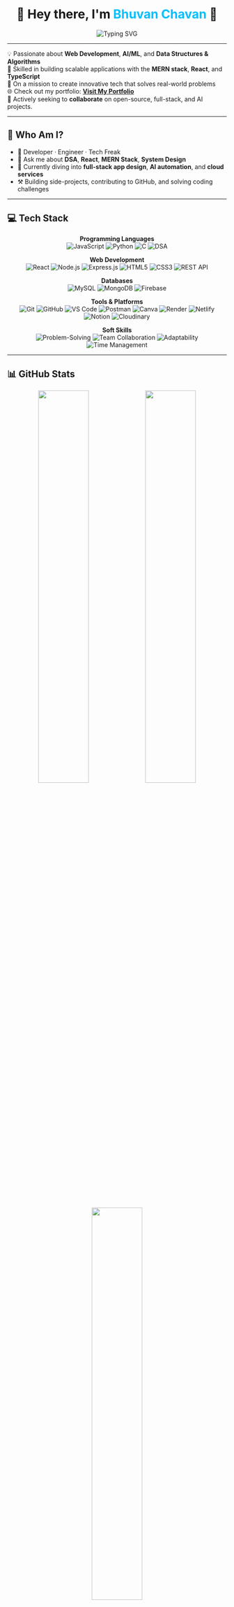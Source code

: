 <h1 align="center">🚀 Hey there, I'm <span style="color:#00bfff;">Bhuvan Chavan</span> 👋</h1>

<div align="center">
  <img src="https://readme-typing-svg.herokuapp.com?font=Fira+Code&size=24&pause=1000&color=00BFFF&center=true&vCenter=true&width=435&lines=Full-Stack+Developer;AI+%2F+ML+Explorer;MERN+Stack+Enthusiast;DSA+Lover+%F0%9F%92%BB" alt="Typing SVG" />
</div>

---

💡 Passionate about **Web Development**, **AI/ML**, and **Data Structures & Algorithms**  
🧠 Skilled in building scalable applications with the **MERN stack**, **React**, and **TypeScript**  
🚀 On a mission to create innovative tech that solves real-world problems  
🌐 Check out my portfolio: [**Visit My Portfolio**](https://me.auptimise.com)  
🤝 Actively seeking to **collaborate** on open-source, full-stack, and AI projects.

---

## 🧭 Who Am I?

- 🔭 Developer · Engineer · Tech Freak
- 💬 Ask me about **DSA**, **React**, **MERN Stack**, **System Design**  
- 🌱 Currently diving into **full-stack app design**, **AI automation**, and **cloud services**  
- ⚒️ Building side-projects, contributing to GitHub, and solving coding challenges

---

## 💻 Tech Stack

<div align="center">

**Programming Languages**  
![JavaScript](https://img.shields.io/badge/JavaScript-%23F7DF1E.svg?logo=javascript&logoColor=black) 
![Python](https://img.shields.io/badge/Python-%233776AB.svg?logo=python&logoColor=white) 
![C](https://img.shields.io/badge/C-%2300599C.svg?logo=c&logoColor=white) 
![DSA](https://img.shields.io/badge/DSA-%23FF6F61.svg)

**Web Development**  
![React](https://img.shields.io/badge/React-%2320232a.svg?logo=react&logoColor=%2361DAFB) 
![Node.js](https://img.shields.io/badge/Node.js-%2343853D.svg?logo=node.js&logoColor=white) 
![Express.js](https://img.shields.io/badge/Express.js-%23404d59.svg?logo=express&logoColor=white) 
![HTML5](https://img.shields.io/badge/HTML5-%23E34F26.svg?logo=html5&logoColor=white) 
![CSS3](https://img.shields.io/badge/CSS3-%231572B6.svg?logo=css3&logoColor=white) 
![REST API](https://img.shields.io/badge/RESTful_API-%23007ACC.svg)

**Databases**  
![MySQL](https://img.shields.io/badge/MySQL-%234479A1.svg?logo=mysql&logoColor=white) 
![MongoDB](https://img.shields.io/badge/MongoDB-%2347A248.svg?logo=mongodb&logoColor=white) 
![Firebase](https://img.shields.io/badge/Firebase-%23FFCA28.svg?logo=firebase&logoColor=black)

**Tools & Platforms**  
![Git](https://img.shields.io/badge/Git-%23F05033.svg?logo=git&logoColor=white) 
![GitHub](https://img.shields.io/badge/GitHub-%23121011.svg?logo=github&logoColor=white) 
![VS Code](https://img.shields.io/badge/VS%20Code-%23007ACC.svg?logo=visual-studio-code&logoColor=white) 
![Postman](https://img.shields.io/badge/Postman-%23FF6C37.svg?logo=postman&logoColor=white) 
![Canva](https://img.shields.io/badge/Canva-%2300C4CC.svg?logo=canva&logoColor=white) 
![Render](https://img.shields.io/badge/Render-%231F1F1F.svg?logo=render&logoColor=white) 
![Netlify](https://img.shields.io/badge/Netlify-%2300C7B7.svg?logo=netlify&logoColor=white) 
![Notion](https://img.shields.io/badge/Notion-%23000000.svg?logo=notion&logoColor=white) 
![Cloudinary](https://img.shields.io/badge/Cloudinary-%23F6820D.svg?logo=cloudinary&logoColor=white)

**Soft Skills**  
![Problem-Solving](https://img.shields.io/badge/Problem-Solving-%23007ACC.svg) 
![Team Collaboration](https://img.shields.io/badge/Team_Collaboration-%2300BFFF.svg) 
![Adaptability](https://img.shields.io/badge/Adaptability-%23FF7F50.svg) 
![Time Management](https://img.shields.io/badge/Time_Management-%23FF6347.svg)

</div>

---

## 📊 GitHub Stats

<div align="center">
  <img src="https://github-readme-stats.vercel.app/api?username=bhuvanleopard&show_icons=true&theme=tokyonight" width="48%" />
  <img src="https://github-readme-streak-stats.herokuapp.com/?user=bhuvanleopard&theme=tokyonight" width="48%" />
</div>

<div align="center">
  <img src="https://github-readme-stats.vercel.app/api/top-langs/?username=bhuvanleopard&layout=compact&theme=tokyonight" width="48%" />
</div>

---

## 🏆 GitHub Trophies

<div align="center">
  <img src="https://github-profile-trophy.vercel.app/?username=bhuvanleopard&theme=onedark&margin-w=15&no-bg=true" />
</div>

---

## 📬 Let’s Connect

<p align="center">
  <a href="https://www.linkedin.com/in/bhuvan-in/">
    <img src="https://img.shields.io/badge/LinkedIn-%230077B5.svg?style=for-the-badge&logo=linkedin&logoColor=white" alt="LinkedIn" />
  </a>
  <a href="mailto:cbhuvan08@gmail.com">
    <img src="https://img.shields.io/badge/Gmail-%23D14836.svg?style=for-the-badge&logo=gmail&logoColor=white" alt="Gmail" />
  </a>
  <a href="https://github.com/bhuvanleopard">
    <img src="https://img.shields.io/badge/GitHub-%23121011.svg?style=for-the-badge&logo=github&logoColor=white" alt="GitHub" />
  </a>
  <a href="https://me.auptimise.com">
    <img src="https://img.shields.io/badge/Portfolio-%2300bfff.svg?style=for-the-badge&logo=netlify&logoColor=white" alt="Portfolio" />
  </a>
</p>

---

<p align="center">
  🔥 <strong>"Code. Learn. Iterate. Ship."</strong> 🔥 <br />
  <i>Welcome to my journey as a developer.</i>
</p>
